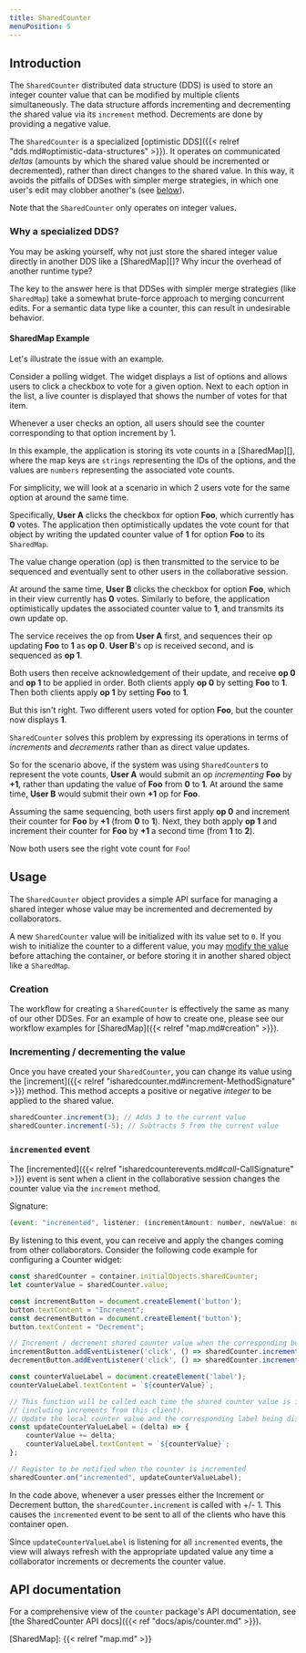 ```yaml
---
title: SharedCounter
menuPosition: 5
---
```


## Introduction

The `SharedCounter` distributed data structure (DDS) is used to store an integer counter value that can be modified by multiple clients simultaneously.
The data structure affords incrementing and decrementing the shared value via its `increment` method. Decrements are done by providing a negative value.

The `SharedCounter` is a specialized [optimistic DDS]({{< relref "dds.md#optimistic-data-structures" >}}).
It operates on communicated _deltas_ (amounts by which the shared value should be incremented or decremented), rather than direct changes to the shared value.
In this way, it avoids the pitfalls of DDSes with simpler merge strategies, in which one user's edit may clobber another's (see [below](#why-a-specialized-dds)).

Note that the `SharedCounter` only operates on integer values.

### Why a specialized DDS?

You may be asking yourself, why not just store the shared integer value directly in another DDS like a [SharedMap][]?
Why incur the overhead of another runtime type?

The key to the answer here is that DDSes with simpler merge strategies (like `SharedMap`) take a somewhat brute-force approach to merging concurrent edits.
For a semantic data type like a counter, this can result in undesirable behavior.

#### SharedMap Example

Let's illustrate the issue with an example.

Consider a polling widget.
The widget displays a list of options and allows users to click a checkbox to vote for a given option.
Next to each option in the list, a live counter is displayed that shows the number of votes for that item.

Whenever a user checks an option, all users should see the counter corresponding to that option increment by 1.

In this example, the application is storing its vote counts in a [SharedMap][], where the map keys are `strings` representing the IDs of the options, and the values are `numbers` representing the associated vote counts.

For simplicity, we will look at a scenario in which 2 users vote for the same option at around the same time.

Specifically, **User A** clicks the checkbox for option **Foo**, which currently has **0** votes.
The application then optimistically updates the vote count for that object by writing the updated counter value of **1** for option **Foo** to its `SharedMap`.

The value change operation (op) is then transmitted to the service to be sequenced and eventually sent to other users in the collaborative session.

At around the same time, **User B** clicks the checkbox for option **Foo**, which in their view currently has **0** votes.
Similarly to before, the application optimistically updates the associated counter value to **1**, and transmits its own update op.

The service receives the op from **User A** first, and sequences their op updating **Foo** to **1** as **op 0**. **User B**'s op is received second, and is sequenced as **op 1**.

Both users then receive acknowledgement of their update, and receive **op 0** and **op 1** to be applied in order.
Both clients apply **op 0** by setting **Foo** to **1**.
Then both clients apply **op 1** by setting **Foo** to **1**.

But this isn't right.
Two different users voted for option **Foo**, but the counter now displays **1**.

`SharedCounter` solves this problem by expressing its operations in terms of *increments* and *decrements* rather than as direct value updates.

So for the scenario above, if the system was using `SharedCounter`s to represent the vote counts, **User A** would submit an op *incrementing* **Foo** by **+1**, rather than updating the value of **Foo** from **0** to **1**.
At around the same time, **User B** would submit their own **+1** op for **Foo**.

Assuming the same sequencing, both users first apply **op 0** and increment their counter for **Foo** by **+1** (from **0** to **1**).
Next, they both apply **op 1** and increment their counter for **Foo** by **+1** a second time (from **1** to **2**).

Now both users see the right vote count for `Foo`!

## Usage

The `SharedCounter` object provides a simple API surface for managing a shared integer whose value may be incremented and decremented by collaborators.

A new `SharedCounter` value will be initialized with its value set to `0`.
If you wish to initialize the counter to a different value, you may [modify the value](#incrementing--decrementing-the-value) before attaching the container, or before storing it in another shared object like a `SharedMap`.

### Creation

The workflow for creating a `SharedCounter` is effectively the same as many of our other DDSes.
For an example of how to create one, please see our workflow examples for [SharedMap]({{< relref "map.md#creation" >}}).

### Incrementing / decrementing the value

Once you have created your `SharedCounter`, you can change its value using the [increment]({{< relref "isharedcounter.md#increment-MethodSignature" >}}) method.
This method accepts a positive or negative *integer* to be applied to the shared value.


```javascript
sharedCounter.increment(3); // Adds 3 to the current value
sharedCounter.increment(-5); // Subtracts 5 from the current value
```

### `incremented` event

The [incremented]({{< relref "isharedcounterevents.md#_call_-CallSignature" >}}) event is sent when a client in the collaborative session changes the counter value via the `increment` method.

Signature:

```javascript
(event: "incremented", listener: (incrementAmount: number, newValue: number) => void)
```

By listening to this event, you can receive and apply the changes coming from other collaborators.
Consider the following code example for configuring a Counter widget:

```javascript
const sharedCounter = container.initialObjects.sharedCounter;
let counterValue = sharedCounter.value;

const incrementButton = document.createElement('button');
button.textContent = "Increment";
const decrementButton = document.createElement('button');
button.textContent = "Decrement";

// Increment / decrement shared counter value when the corresponding button is clicked
incrementButton.addEventListener('click', () => sharedCounter.increment(1));
decrementButton.addEventListener('click', () => sharedCounter.increment(-1));

const counterValueLabel = document.createElement('label');
counterValueLabel.textContent = `${counterValue}`;

// This function will be called each time the shared counter value is incremented
// (including increments from this client).
// Update the local counter value and the corresponding label being displayed in the widget.
const updateCounterValueLabel = (delta) => {
    counterValue += delta;
    counterValueLabel.textContent = `${counterValue}`;
};

// Register to be notified when the counter is incremented
sharedCounter.on("incremented", updateCounterValueLabel);
```

In the code above, whenever a user presses either the Increment or Decrement button, the `sharedCounter.increment` is called with +/- 1.
This causes the `incremented` event to be sent to all of the clients who have this container open.

Since `updateCounterValueLabel` is listening for all `incremented` events, the view will always refresh with the appropriate updated value any time a collaborator increments or decrements the counter value.

## API documentation

For a comprehensive view of the `counter` package's API documentation, see [the SharedCounter API docs]({{< ref "docs/apis/counter.md" >}}).

<!-- Links -->
[SharedMap]: {{< relref "map.md" >}}
